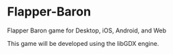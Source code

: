 Flapper-Baron
=============

Flapper Baron game for Desktop, iOS, Android, and Web

This game will be developed using the libGDX engine.
